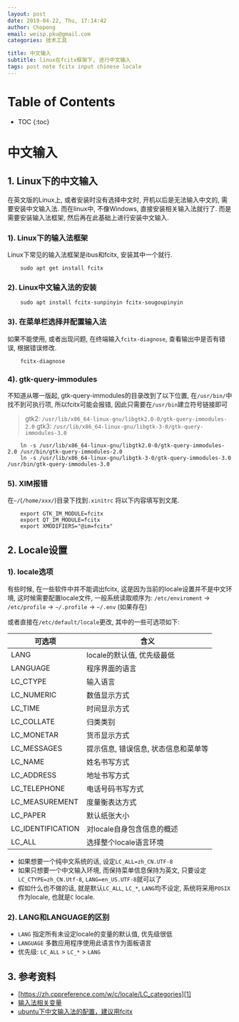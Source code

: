 ```yaml
---
layout: post
date: 2019-04-22, Thu, 17:14:42
author: Chopong
email: weisp.pku@gmail.com
categories: 技术工具

title: 中文输入
subtitle: linux在fcitx框架下, 进行中文输入
tags: post note fcitx input chinese locale
---
```


# Table of Contents #
* TOC
{:toc}

# 中文输入 #

## 1. Linux下的中文输入 ##

在英文版的Linux上, 或者安装时没有选择中文时, 开机以后是无法输入中文的, 需要安装中文输入法. 而在linux中, 不像Windows, 直接安装相关输入法就行了. 而是需要安装输入法框架, 然后再在此基础上进行安装中文输入.

### 1). Linux下的输入法框架 ###
Linux下常见的输入法框架是ibus和fcitx, 安装其中一个就行.

``` shell
    sudo apt get install fcitx
```

### 2). Linux中文输入法的安装 ###

``` shell
    sudo apt install fcitx-sunpinyin fcitx-sougoupinyin
```

### 3). 在菜单栏选择并配置输入法 ###
如果不能使用, 或者出现问题, 在终端输入`fcitx-diagnose`, 查看输出中是否有错误, 根据错误修改.

``` shell
    fcitx-diagnose
```

### 4). gtk-query-immodules ###

不知道从哪一版起, gtk-query-immodules的目录改到了以下位置, 在`/usr/bin/`中找不到可执行项, 所以fcitx可能会报错, 因此只需要在`/usr/bin`建立符号链接即可
> gtk2: `/usr/lib/x86_64-linux-gnu/libgtk2.0-0/gtk-query-immodules-2.0`
> gtk3: `/usr/lib/x86_64-linux-gnu/libgtk-3-0/gtk-query-immodules-3.0`

``` shell
    ln -s /usr/lib/x86_64-linux-gnu/libgtk2.0-0/gtk-query-immodules-2.0 /usr/bin/gtk-query-immodules-2.0
    ln -s /usr/lib/x86_64-linux-gnu/libgtk-3-0/gtk-query-immodules-3.0 /usr/bin/gtk-query-immodules-3.0
```

### 5). XIM报错 ###

在`~/`(`/home/xxx/`)目录下找到`.xinitrc` 将以下内容填写到文尾.

``` shell
    export GTK_IM_MODULE=fcitx
    export QT_IM_MODULE=fcitx
    export XMODIFIERS="@im=fcitx"
```

## 2. Locale设置 ##

### 1). locale选项 ###

有些时候, 在一些软件中并不能调出fcitx, 这是因为当前的locale设置并不是中文环境, 这时候需要配置locale文件, 一般系统读取顺序为: `/etc/enviroment` -> `/etc/profile` -> `~/.profile` -> `~/.env` (如果存在)

或者直接在`/etc/default/locale`更改, 其中的一些可选项如下:

| 可选项             | 含义                                 |
|--------------------|--------------------------------------|
| LANG               | locale的默认值, 优先级最低           |
| LANGUAGE           | 程序界面的语言                       |
| LC\_CTYPE          | 输入语言                             |
| LC\_NUMERIC        | 数值显示方式                         |
| LC\_TIME           | 时间显示方式                         |
| LC\_COLLATE        | 归类类别                             |
| LC\_MONETAR        | 货币显示方式                         |
| LC\_MESSAGES       | 提示信息, 错误信息, 状态信息和菜单等 |
| LC\_NAME           | 姓名书写方式                         |
| LC\_ADDRESS        | 地址书写方式                         |
| LC\_TELEPHONE      | 电话号码书写方式                     |
| LC\_MEASUREMENT    | 度量衡表达方式                       |
| LC\_PAPER          | 默认纸张大小                         |
| LC\_IDENTIFICATION | 对locale自身包含信息的概述           |
| LC\_ALL            | 选择整个locale语言环境               |

* 如果想要一个纯中文系统的话, 设定`LC_ALL=zh_CN.UTF-8`
* 如果只想要一个中文输入环境, 而保持菜单信息保持为英文, 只要设定`LC_CTYPE=zh_CN.Utf-8`, `LANG=en_US.UTF-8`就可以了
* 假如什么也不做的话, 就是默认`LC_ALL`, `LC_*`, `LANG`均不设定, 系统将采用`POSIX`作为locale, 也就是`C` locale.

### 2). LANG和LANGUAGE的区别 ###

* `LANG` 指定所有未设定locale的变量的默认值, 优先级很低
* `LANGUAGE` 多数应用程序使用此语言作为面板语言
* 优先级: `LC_ALL` > `LC_*` > `LANG`

## 3. 参考资料 ##

* [https://zh.cppreference.com/w/c/locale/LC_categories][1]
* [输入法相关变量][2]
* [ubuntu下中文输入法的配置，建议用fcitx][3]


[1]:https://zh.cppreference.com/w/c/locale/LC_categories
[2]:https://fcitx-im.org/wiki/Input_method_related_environment_variables/zh-hans
[3]:https://www.cnblogs.com/zxc2man/p/4586136.html
